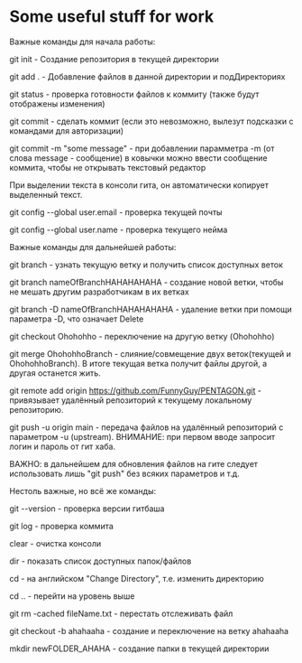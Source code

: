 # Some useful stuff for work

Важные команды для начала работы:


git init - Создание репозитория в текущей директории

git add . - Добавление файлов в данной директории и подДиректориях

git status - проверка готовности файлов к коммиту (также будут отображены изменения)

git commit - сделать коммит (если это невозможно, вылезут подсказки с командами для авторизации)

git commit -m "some message" - при добавлении парамметра -m (от слова message - сообщение) в ковычки можно ввести сообщение коммита, чтобы не открывать текстовый редактор

При выделении текста в консоли гита, он автоматически копирует выделенный текст.

git config --global user.email - проверка текущей почты

git config --global user.name - проверка текущего нейма


Важные команды для дальнейшей работы:


git branch - узнать текущую ветку и получить список доступных веток

git branch nameOfBranchHAHAHAHAHA - создание новой ветки, чтобы не мешать другим разработчикам в их ветках

git branch -D nameOfBranchHAHAHAHAHA - удаление ветки при помощи параметра -D, что означает Delete

git checkout Ohohohho - переключение на другую ветку (Ohohohho)

git merge OhohohhoBranch - слияние/совмещение двух веток(текущей и OhohohhoBranch). В итоге текущая ветка получит файлы другой, а другая останется жить.

git remote add origin https://github.com/FunnyGuy/PENTAGON.git - привязывает удалённый репозиторий к текущему локальному репозиторию.

git push -u origin main - передача файлов на удалённый репозиторий с параметром -u (upstream). ВНИМАНИЕ: при первом вводе запросит логин и пароль от гит хаба.

ВАЖНО: в дальнейшем для обновления файлов на гите следует использовать лишь "git push" без всяких параметров и т.д.

Нестоль важные, но всё же команды:


git --version - проверка версии гитбаша

git log - проверка коммита

clear - очистка консоли

dir - показать список доступных папок/файлов

cd - на английском "Change Directory", т.е. изменить директорию

cd .. - перейти на уровень выше

git rm -cached fileName.txt - перестать отслеживать файл

git checkout -b ahahaaha - создание и переключение на ветку ahahaaha

mkdir newFOLDER_AHAHA - создание папки в текущей директории

